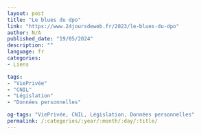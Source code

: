 ```yaml
---
layout: post
title: "Le blues du dpo"
link: "https://www.24joursdeweb.fr/2023/le-blues-du-dpo"
author: N/A
published_date: "19/05/2024"
description: ""
language: fr
categories:
- Liens

tags:
- "ViePrivée"
- "CNIL"
- "Législation"
- "Données personnelles"

og-tags: "ViePrivée, CNIL, Législation, Données personnelles"
permalink: /:categories/:year/:month/:day/:title/
---
```

